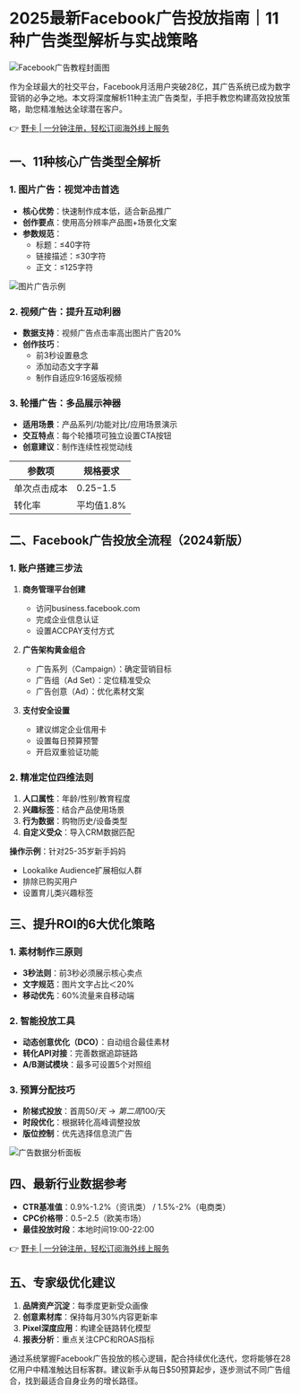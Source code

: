 # 2025最新Facebook广告投放指南｜11种广告类型解析与实战策略

![Facebook广告教程封面图](https://bbtdd.com/wp-content/uploads/img/510642676275725.webp)

作为全球最大的社交平台，Facebook月活用户突破28亿，其广告系统已成为数字营销的必争之地。本文将深度解析11种主流广告类型，手把手教您构建高效投放策略，助您精准触达全球潜在客户。

👉 [野卡 | 一分钟注册，轻松订阅海外线上服务](https://bbtdd.com/yeka)

## 一、11种核心广告类型全解析

### 1. 图片广告：视觉冲击首选
- **核心优势**：快速制作成本低，适合新品推广
- **创作要点**：使用高分辨率产品图+场景化文案
- **参数规范**：
  - 标题：≤40字符
  - 链接描述：≤30字符 
  - 正文：≤125字符

![图片广告示例](https://bbtdd.com/wp-content/uploads/img/3086996914711007.webp)

### 2. 视频广告：提升互动利器
- **数据支持**：视频广告点击率高出图片广告20%
- **创作技巧**：
  - 前3秒设置悬念
  - 添加动态文字字幕
  - 制作自适应9:16竖版视频

### 3. 轮播广告：多品展示神器
- **适用场景**：产品系列/功能对比/应用场景演示
- **交互特点**：每个轮播项可独立设置CTA按钮
- **创意建议**：制作连续性视觉动线

| 参数项       | 规格要求       |
|--------------|----------------|
| 单次点击成本 | $0.25-$1.5     |
| 转化率       | 平均值1.8%     |

## 二、Facebook广告投放全流程（2024新版）

### 1. 账户搭建三步法
1. **商务管理平台创建**
   - 访问business.facebook.com
   - 完成企业信息认证
   - 设置ACCPAY支付方式

2. **广告架构黄金组合**
   - 广告系列（Campaign）：确定营销目标
   - 广告组（Ad Set）：定位精准受众   
   - 广告创意（Ad）：优化素材文案

3. **支付安全设置**
   - 建议绑定企业信用卡
   - 设置每日预算预警
   - 开启双重验证功能

### 2. 精准定位四维法则
1. **人口属性**：年龄/性别/教育程度
2. **兴趣标签**：结合产品使用场景
3. **行为数据**：购物历史/设备类型
4. **自定义受众**：导入CRM数据匹配

**操作示例**：针对25-35岁新手妈妈
- Lookalike Audience扩展相似人群
- 排除已购买用户
- 设置育儿类兴趣标签

## 三、提升ROI的6大优化策略

### 1. 素材制作三原则
- **3秒法则**：前3秒必须展示核心卖点
- **文字规范**：图片文字占比＜20%
- **移动优先**：60%流量来自移动端

### 2. 智能投放工具
- **动态创意优化（DCO）**：自动组合最佳素材
- **转化API对接**：完善数据追踪链路
- **A/B测试模块**：最多可设置5个对照组

### 3. 预算分配技巧
- **阶梯式投放**：首周$50/天→第二周$100/天
- **时段优化**：根据转化高峰调整投放
- **版位控制**：优先选择信息流广告

![广告数据分析面板](https://bbtdd.com/wp-content/uploads/img/33152784.webp)

## 四、最新行业数据参考
- **CTR基准值**：0.9%-1.2%（资讯类） / 1.5%-2%（电商类）
- **CPC价格带**：$0.5-$2.5（欧美市场）
- **最佳投放时段**：本地时间19:00-22:00

👉 [野卡 | 一分钟注册，轻松订阅海外线上服务](https://bbtdd.com/yeka)

## 五、专家级优化建议
1. **品牌资产沉淀**：每季度更新受众画像
2. **创意素材库**：保持每月30%内容更新率
3. **Pixel深度应用**：构建全链路转化模型
4. **报表分析**：重点关注CPC和ROAS指标

通过系统掌握Facebook广告投放的核心逻辑，配合持续优化迭代，您将能够在28亿用户中精准触达目标客群。建议新手从每日$50预算起步，逐步测试不同广告组合，找到最适合自身业务的增长路径。